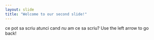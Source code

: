 ```yaml
---
layout: slide
title: "Welcome to our second slide!"
---
```

 ce pot sa scriu atunci cand *nu* am ce sa scriu?
Use the left arrow to go back!
